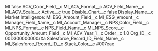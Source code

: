 <?xml version="1.0" encoding="UTF-8"?>
<CustomMetadata xmlns="http://soap.sforce.com/2006/04/metadata" xmlns:xsi="http://www.w3.org/2001/XMLSchema-instance" xmlns:xsd="http://www.w3.org/2001/XMLSchema">
    <label>MI</label>
    <protected>false</protected>
    <values>
        <field>ACV_Color_Field__c</field>
        <value xsi:type="xsd:string">MI_ACV_Format__c</value>
    </values>
    <values>
        <field>ACV_Field_Name__c</field>
        <value xsi:type="xsd:string">MI_ACV_Scale__c</value>
    </values>
    <values>
        <field>Active__c</field>
        <value xsi:type="xsd:boolean">true</value>
    </values>
    <values>
        <field>Disable_Chart__c</field>
        <value xsi:type="xsd:boolean">false</value>
    </values>
    <values>
        <field>Display_Name__c</field>
        <value xsi:type="xsd:string">Market Intelligence: MI</value>
    </values>
    <values>
        <field>ESG_Amount_Field__c</field>
        <value xsi:type="xsd:string">MI_ESG_Amount__c</value>
    </values>
    <values>
        <field>Manager_Field_Name__c</field>
        <value xsi:type="xsd:string">MI_Account_Manager__c</value>
    </values>
    <values>
        <field>NPS_Color_Field__c</field>
        <value xsi:type="xsd:string">MI_NPS_Format__c</value>
    </values>
    <values>
        <field>NPS_Field_Name__c</field>
        <value xsi:type="xsd:string">MI_NPS_Score__c</value>
    </values>
    <values>
        <field>Opportunity_Amount_Field__c</field>
        <value xsi:type="xsd:string">MI_ACV_Year_1__c</value>
    </values>
    <values>
        <field>Order__c</field>
        <value xsi:type="xsd:double">1.0</value>
    </values>
    <values>
        <field>Org_ID__c</field>
        <value xsi:type="xsd:string">00D300000000aXa</value>
    </values>
    <values>
        <field>Salesforce_Record_ID_Field_Name__c</field>
        <value xsi:type="xsd:string">MI_Salesforce_Record_ID__c</value>
    </values>
    <values>
        <field>Stack_Color__c</field>
        <value xsi:type="xsd:string">#007eae</value>
    </values>
</CustomMetadata>
